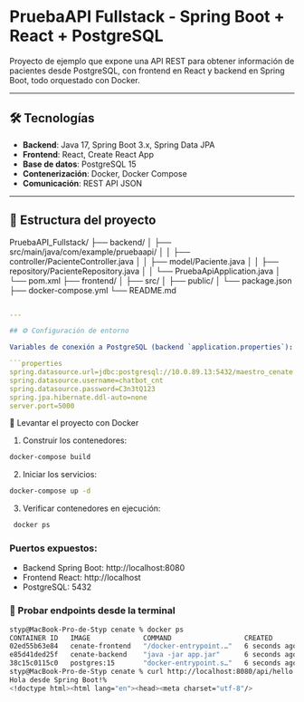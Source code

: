 # PruebaAPI Fullstack - Spring Boot + React + PostgreSQL

Proyecto de ejemplo que expone una API REST para obtener información de pacientes desde PostgreSQL, con frontend en React y backend en Spring Boot, todo orquestado con Docker.

---

## 🛠 Tecnologías

- **Backend**: Java 17, Spring Boot 3.x, Spring Data JPA
- **Frontend**: React, Create React App
- **Base de datos**: PostgreSQL 15
- **Contenerización**: Docker, Docker Compose
- **Comunicación**: REST API JSON

---

## 📂 Estructura del proyecto

PruebaAPI_Fullstack/
├── backend/
│ ├── src/main/java/com/example/pruebaapi/
│ │ ├── controller/PacienteController.java
│ │ ├── model/Paciente.java
│ │ ├── repository/PacienteRepository.java
│ │ └── PruebaApiApplication.java
│ └── pom.xml
├── frontend/
│ ├── src/
│ ├── public/
│ └── package.json
├── docker-compose.yml
└── README.md

```yaml

---

## ⚙️ Configuración de entorno

Variables de conexión a PostgreSQL (backend `application.properties`):

```properties
spring.datasource.url=jdbc:postgresql://10.0.89.13:5432/maestro_cenate
spring.datasource.username=chatbot_cnt
spring.datasource.password=C3n3tQ123
spring.jpa.hibernate.ddl-auto=none
server.port=5000

```
🚀 Levantar el proyecto con Docker

1. Construir los contenedores:
```bash
docker-compose build
```

2. Iniciar los servicios:

```bash
docker-compose up -d
```

3.  Verificar contenedores en ejecución:
```bash
 docker ps
```

### Puertos expuestos:

- Backend Spring Boot: http://localhost:8080
- Frontend React: http://localhost
- PostgreSQL: 5432


### 🔗 Probar endpoints desde la terminal

```bash
styp@MacBook-Pro-de-Styp cenate % docker ps
CONTAINER ID   IMAGE             COMMAND                  CREATED         STATUS         PORTS                    NAMES
02ed55b63e84   cenate-frontend   "/docker-entrypoint.…"   6 seconds ago   Up 5 seconds   0.0.0.0:80->80/tcp       cenate-frontend
e85d41ded25f   cenate-backend    "java -jar app.jar"      6 seconds ago   Up 5 seconds   0.0.0.0:8080->8080/tcp   cenate-backend
38c15c0115c0   postgres:15       "docker-entrypoint.s…"   6 seconds ago   Up 6 seconds   0.0.0.0:5432->5432/tcp   cenate-db
styp@MacBook-Pro-de-Styp cenate % curl http://localhost:8080/api/hello
Hola desde Spring Boot!%                                                                                     styp@MacBook-Pro-de-Styp cenate % curl http://localhost:80            
<!doctype html><html lang="en"><head><meta charset="utf-8"/>
```

